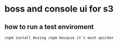 # boss and console ui for s3

## how to run a test enviroment

```
cnpm install #using cnpm because it's much quicker
```
